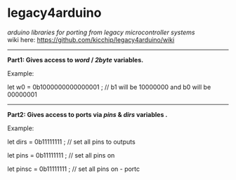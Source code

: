 # legacy4arduino
<i>arduino libraries for porting from legacy microcontroller systems</i>  
wiki here: https://github.com/kicchip/legacy4arduino/wiki
<hr>
<b>Part1:  Gives access to <i>word</i> / <i>2byte</i> variables.</b>

Example:

let w0 = 0b1000000000000001  ; // b1 will be 10000000 and b0 will be 00000001 

<hr>
<b>Part2:  Gives access to ports via <i>pins</i> & <i>dirs</i> variables .</b> 

Example:

let dirs  = 0b11111111 ; // set all pins to outputs

let pins  = 0b11111111 ; // set all pins on

let pinsc = 0b11111111 ; // set all pins on - portc

